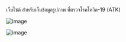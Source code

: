 เว็บไซต์ สำหรับเก็บข้อมูลรูปภาพ ที่ตรวจโรคโควิด-19 (ATK)


![image](https://user-images.githubusercontent.com/57086365/190462120-353cf3a6-5c7e-4d7e-a49a-90cabec8b797.png)

![image](https://user-images.githubusercontent.com/57086365/190462148-b76e7d9f-f931-42a6-94aa-56131cfffe13.png)
